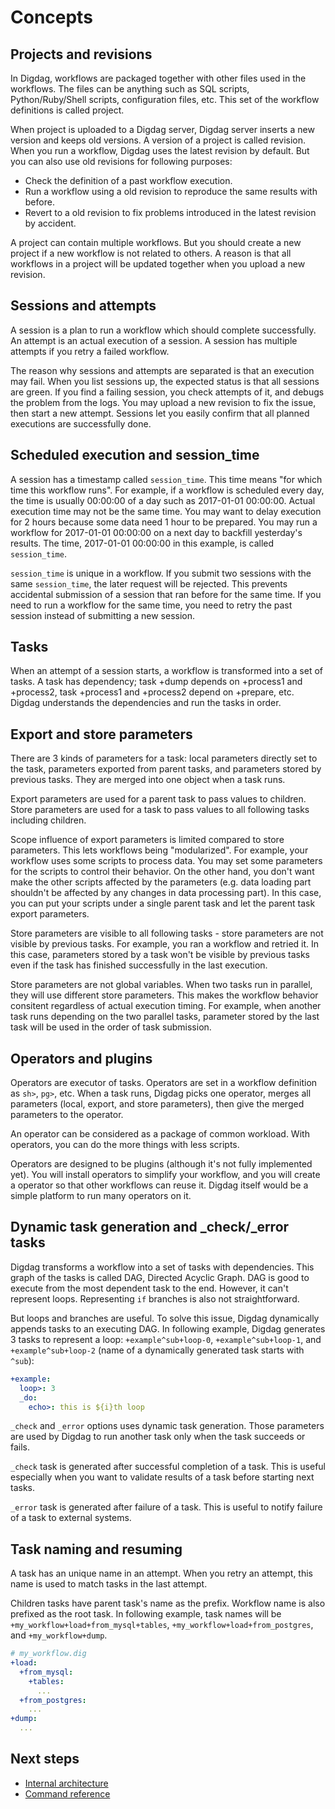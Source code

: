 # Concepts

## Projects and revisions

In Digdag, workflows are packaged together with other files used in the workflows. The files can be anything such as SQL scripts, Python/Ruby/Shell scripts, configuration files, etc. This set of the workflow definitions is called project.

When project is uploaded to a Digdag server, Digdag server inserts a new version and keeps old versions. A version of a project is called revision. When you run a workflow, Digdag uses the latest revision by default. But you can also use old revisions for following purposes:

* Check the definition of a past workflow execution.
* Run a workflow using a old revision to reproduce the same results with before.
* Revert to a old revision to fix problems introduced in the latest revision by accident.

A project can contain multiple workflows. But you should create a new project if a new workflow is not related to others. A reason is that all workflows in a project will be updated together when you upload a new revision.


## Sessions and attempts

A session is a plan to run a workflow which should complete successfully. An attempt is an actual execution of a session. A session has multiple attempts if you retry a failed workflow.

The reason why sessions and attempts are separated is that an execution may fail. When you list sessions up, the expected status is that all sessions are green. If you find a failing session, you check attempts of it, and debugs the problem from the logs. You may upload a new revision to fix the issue, then start a new attempt. Sessions let you easily confirm that all planned executions are successfully done.


## Scheduled execution and session_time

A session has a timestamp called `session_time`. This time means "for which time this workflow runs". For example, if a workflow is scheduled every day, the time is usually 00:00:00 of a day such as 2017-01-01 00:00:00. Actual execution time may not be the same time. You may want to delay execution for 2 hours because some data need 1 hour to be prepared. You may run a workflow for 2017-01-01 00:00:00 on a next day to backfill yesterday's results. The time, 2017-01-01 00:00:00 in this example, is called `session_time`.

`session_time` is unique in a workflow. If you submit two sessions with the same `session_time`, the later request will be rejected. This prevents accidental submission of a session that ran before for the same time. If you need to run a workflow for the same time, you need to retry the past session instead of submitting a new session.


## Tasks

When an attempt of a session starts, a workflow is transformed into a set of tasks. A task has dependency; task +dump depends on +process1 and +process2, task +process1 and +process2 depend on +prepare, etc. Digdag understands the dependencies and run the tasks in order.


## Export and store parameters

There are 3 kinds of parameters for a task: local parameters directly set to the task, parameters exported from parent tasks, and parameters stored by previous tasks. They are merged into one object when a task runs.

Export parameters are used for a parent task to pass values to children. Store parameters are used for a task to pass values to all following tasks including children.

Scope influence of export parameters is limited compared to store parameters. This lets workflows being "modularized". For example, your workflow uses some scripts to process data. You may set some parameters for the scripts to control their behavior. On the other hand, you don't want make the other scripts affected by the parameters (e.g. data loading part shouldn't be affected by any changes in data processing part). In this case, you can put your scripts under a single parent task and let the parent task export parameters.

Store parameters are visible to all following tasks - store parameters are not visible by previous tasks. For example, you ran a workflow and retried it. In this case, parameters stored by a task won't be visible by previous tasks even if the task has finished successfully in the last execution.

Store parameters are not global variables. When two tasks run in parallel, they will use different store parameters. This makes the workflow behavior consitent regardless of actual execution timing. For example, when another task runs depending on the two parallel tasks, parameter stored by the last task will be used in the order of task submission.


## Operators and plugins

Operators are executor of tasks. Operators are set in a workflow definition as `sh>`, `pg>`, etc. When a task runs, Digdag picks one operator, merges all parameters (local, export, and store parameters), then give the merged parameters to the operator.

An operator can be considered as a package of common workload. With operators, you can do the more things with less scripts.

Operators are designed to be plugins (although it's not fully implemented yet). You will install operators to simplify your workflow, and you will create a operator so that other workflows can reuse it. Digdag itself would be a simple platform to run many operators on it.


## Dynamic task generation and _check/_error tasks

Digdag transforms a workflow into a set of tasks with dependencies. This graph of the tasks is called DAG, Directed Acyclic Graph. DAG is good to execute from the most dependent task to the end. However, it can't represent loops. Representing `if` branches is also not straightforward.

But loops and branches are useful. To solve this issue, Digdag dynamically appends tasks to an executing DAG. In following example, Digdag generates 3 tasks to represent a loop: `+example^sub+loop-0`, `+example^sub+loop-1`, and `+example^sub+loop-2` (name of a dynamically generated task starts with `^sub`):

```yaml
+example:
  loop>: 3
  _do:
    echo>: this is ${i}th loop
```

`_check` and `_error` options uses dynamic task generation. Those parameters are used by Digdag to run another task only when the task succeeds or fails.

`_check` task is generated after successful completion of a task. This is useful especially when you want to validate results of a task before starting next tasks.

`_error` task is generated after failure of a task. This is useful to notify failure of a task to external systems.


## Task naming and resuming

A task has an unique name in an attempt. When you retry an attempt, this name is used to match tasks in the last attempt.

Children tasks have parent task's name as the prefix. Workflow name is also prefixed as the root task. In following example, task names will be `+my_workflow+load+from_mysql+tables`, `+my_workflow+load+from_postgres`, and `+my_workflow+dump`.

```yaml
# my_workflow.dig
+load:
  +from_mysql:
    +tables:
      ...
  +from_postgres:
    ...
+dump:
  ...
```

## Next steps

* [Internal architecture](internal.html)
* [Command reference](command_reference.html)

